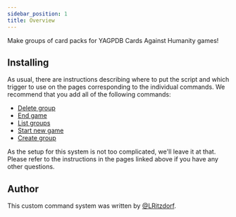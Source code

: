 ```yaml
---
sidebar_position: 1
title: Overview
---
```


Make groups of card packs for YAGPDB Cards Against Humanity games!

## Installing

As usual, there are instructions describing where to put the script and which trigger to use on the pages corresponding to the individual commands. We recommend that you add all of the following commands:

- [Delete group](delgroup)
- [End game](endgame)
- [List groups](listgroups)
- [Start new game](newgame)
- [Create group](setgroup)

As the setup for this system is not too complicated, we'll leave it at that. Please refer to the instructions in the pages linked above if you have any other questions.

## Author

This custom command system was written by [@LRitzdorf](https://github.com/LRitzdorf).
